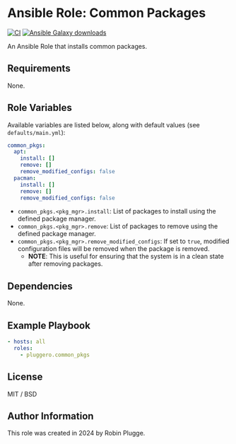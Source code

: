 # Ansible Role: Common Packages

[![CI](https://github.com/pluggero/ansible-role-common-pkgs/actions/workflows/ci.yml/badge.svg)](https://github.com/pluggero/ansible-role-common-pkgs/actions/workflows/ci.yml) [![Ansible Galaxy downloads](https://img.shields.io/ansible/role/d/pluggero/common_pkgs?label=Ansible%20Galaxy%20downloads&logo=ansible&color=%23096598)](https://galaxy.ansible.com/ui/standalone/roles/pluggero/common_pkgs)

An Ansible Role that installs common packages.

## Requirements

None.

## Role Variables

Available variables are listed below, along with default values (see `defaults/main.yml`):

```yaml
common_pkgs:
  apt:
    install: []
    remove: []
    remove_modified_configs: false
  pacman:
    install: []
    remove: []
    remove_modified_configs: false
```

- `common_pkgs.<pkg_mgr>.install`: List of packages to install using the defined package manager.
- `common_pkgs.<pkg_mgr>.remove`: List of packages to remove using the defined package manager.
- `common_pkgs.<pkg_mgr>.remove_modified_configs`: If set to `true`, modified configuration files will be removed when the package is removed.
  - **NOTE**: This is useful for ensuring that the system is in a clean state after removing packages.

## Dependencies

None.

## Example Playbook

```yaml
- hosts: all
  roles:
    - pluggero.common_pkgs
```

## License

MIT / BSD

## Author Information

This role was created in 2024 by Robin Plugge.
